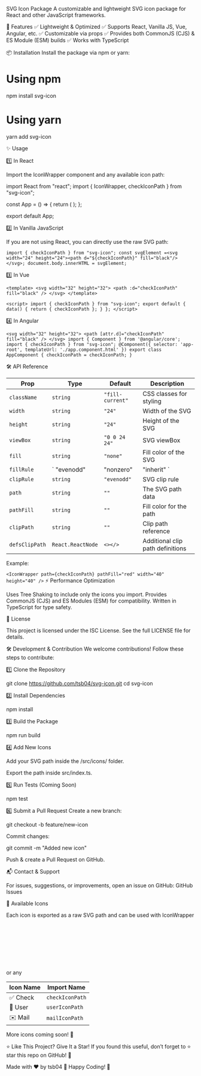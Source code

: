 SVG Icon Package
A customizable and lightweight SVG icon package for React and other JavaScript frameworks.

🚀 Features
✅ Lightweight & Optimized
✅ Supports React, Vanilla JS, Vue, Angular, etc.
✅ Customizable via props
✅ Provides both CommonJS (CJS) & ES Module (ESM) builds
✅ Works with TypeScript

📦 Installation
Install the package via npm or yarn:

# Using npm

npm install svg-icon

# Using yarn

yarn add svg-icon

✨ Usage

1️⃣ In React

Import the IconWrapper component and any available icon path:

import React from "react";
import { IconWrapper, checkIconPath } from "svg-icon";

const App = () => {
return (
<IconWrapper path={checkIconPath} pathFill="black" width="32" height="32" />
);
};

export default App;

2️⃣ In Vanilla JavaScript

If you are not using React, you can directly use the raw SVG path:

`import { checkIconPath } from "svg-icon";
const svgElement =<svg width="24" height="24"><path d="${checkIconPath}" fill="black"/></svg>;
document.body.innerHTML = svgElement;`

3️⃣ In Vue

`<template>
  <svg width="32" height="32">
    <path :d="checkIconPath" fill="black" />
  </svg>
</template>`

`<script>
import { checkIconPath } from "svg-icon";
export default {
  data() {
    return {
      checkIconPath
    };
  }
};
</script>`

4️⃣ In Angular

`<svg width="32" height="32">
<path [attr.d]="checkIconPath" fill="black" />
</svg>
import { Component } from '@angular/core';
import { checkIconPath } from "svg-icon";
@Component({
selector: 'app-root',
templateUrl: './app.component.html'
})
export class AppComponent {
checkIconPath = checkIconPath;
}`

🛠 API Reference

| **Prop**          | **Type**                               | **Default**          | **Description**                          |
|-------------------|----------------------------------------|----------------------|------------------------------------------|
| `className`       | `string`                               | `"fill-current"`     | CSS classes for styling                  |
| `width`           | `string`                               | `"24"`               | Width of the SVG                         |
| `height`          | `string`                               | `"24"`               | Height of the SVG                        |
| `viewBox`         | `string`                               | `"0 0 24 24"`        | SVG viewBox                              |
| `fill`            | `string`                               | `"none"`             | Fill color of the SVG                    |
| `fillRule`        | ` "evenodd" | "nonzero" | "inherit" `  | `"evenodd"`          | SVG fill rule                            |
| `clipRule`        | `string`                               | `"evenodd"`          | SVG clip rule                            |
| `path`            | `string`                               | `""`                 | The SVG path data                        |
| `pathFill`        | `string`                               | `""`                 | Fill color for the path                  |
| `clipPath`        | `string`                               | `""`                 | Clip path reference                      |
| `defsClipPath`    | `React.ReactNode`                      | `<></>`              | Additional clip path definitions         |


Example:

`<IconWrapper path={checkIconPath} pathFill="red" width="40" height="40" />`
⚡ Performance Optimization

Uses Tree Shaking to include only the icons you import.
Provides CommonJS (CJS) and ES Modules (ESM) for compatibility.
Written in TypeScript for type safety.

📜 License

This project is licensed under the ISC License. See the full LICENSE file for details.

🛠 Development & Contribution
We welcome contributions! Follow these steps to contribute:

1️⃣ Clone the Repository

git clone https://github.com/tsb04/svg-icon.git
cd svg-icon

2️⃣ Install Dependencies

npm install

3️⃣ Build the Package

npm run build

4️⃣ Add New Icons

Add your SVG path inside the /src/icons/ folder.

Export the path inside src/index.ts.

5️⃣ Run Tests (Coming Soon)

npm test

6️⃣ Submit a Pull Request Create a new branch:

git checkout -b feature/new-icon

Commit changes:

git commit -m "Added new icon"

Push & create a Pull Request on GitHub.

📬 Contact & Support

For issues, suggestions, or improvements, open an issue on GitHub: GitHub Issues

🎨 Available Icons

Each icon is exported as a raw SVG path and can be used with IconWrapper or any <svg> element.

| Icon Name | Import Name     |
| --------- | --------------- |
| ✅ Check  | `checkIconPath` |
| 👤 User   | `userIconPath`  |
| ✉️ Mail   | `mailIconPath`  |

More icons coming soon! 🚀

⭐ Like This Project? Give It a Star! If you found this useful, don’t forget to ⭐ star this repo on GitHub! 🚀

Made with ❤️ by tsb04 🚀 Happy Coding! 🚀
